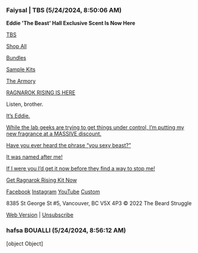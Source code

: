 ### Faiysal | TBS (5/24/2024, 8:50:06 AM)

**Eddie 'The Beast' Hall Exclusive Scent Is Now Here**

[TBS](http://www.thebeardstruggle.com)

[Shop All](https://www.thebeardstruggle.com/collections/all-beard-products)

[Bundles](https://www.thebeardstruggle.com/collections/beard-kits)

[Sample Kits](https://www.thebeardstruggle.com/collections/sampler-kits)

[The Armory](https://www.thebeardstruggle.com/collections/the-armory)

[RAGNAROK RISING IS HERE](https://www.thebeardstruggle.com/beastline)

Listen, brother.

[It’s Eddie.](https://www.thebeardstruggle.com/beastline)

[While the lab geeks are trying to get things under control, I’m putting my new fragrance at a MASSIVE discount.](https://www.thebeardstruggle.com/beastline)

[Have you ever heard the phrase “you sexy beast?”](https://www.thebeardstruggle.com/beastline)

[It was named after me!](https://www.thebeardstruggle.com/beastline)

[If I were you I’d get it now before they find a way to stop me!](https://www.thebeardstruggle.com/beastline)

[Get Ragnarok Rising Kit Now](https://www.thebeardstruggle.com/beastline)

[Facebook](https://www.facebook.com/thebeardstruggle/)
[Instagram](https://www.instagram.com/thebeardstruggle/?hl=en)
[YouTube](https://www.youtube.com/channel/UCpxKvcAvAjh-IzZSl0M2qcA)
[Custom](https://www.tiktok.com/@thebeardstruggleofficial)

8385 St George St #5, Vancouver, BC V5X 4P3
© 2022 The Beard Struggle

[Web Version](https://manage.kmail-lists.com/subscriptions/web-view?a=QDZPkR&c=01GTWBG4PAE2GBJTBR1TRGM1MH&k=72e75f42f206712b9de532c9771a21f6&m=01HYMRTCSY4KNHQ0BD6NNREE49&r=39VLWBBh) | [Unsubscribe](https://manage.kmail-lists.com/subscriptions/unsubscribe?a=QDZPkR&c=01GTWBG4PAE2GBJTBR1TRGM1MH&k=72e75f42f206712b9de532c9771a21f6&m=01HYMRTCSY4KNHQ0BD6NNREE49&r=39VLWBBh)

### hafsa BOUALLI (5/24/2024, 8:56:12 AM)

[object Object]
